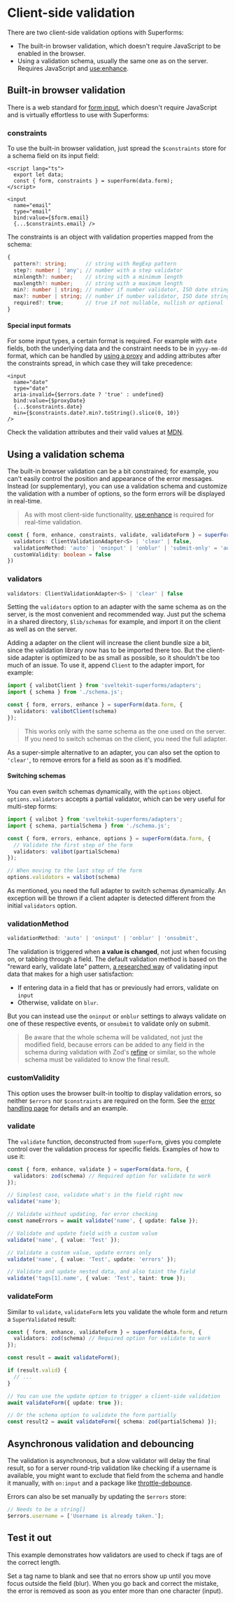 <script lang="ts">
  import Head from '$lib/Head.svelte'
  import Form from './Form.svelte'
  import Next from '$lib/Next.svelte'
	import SuperDebug from 'sveltekit-superforms/client/SuperDebug.svelte'
  import { concepts } from '$lib/navigation/sections'

	export let data;
</script>

# Client-side validation

<Head title="Client-side validation" />

There are two client-side validation options with Superforms: 

* The built-in browser validation, which doesn't require JavaScript to be enabled in the browser.
* Using a validation schema, usually the same one as on the server. Requires JavaScript and [use:enhance](/concepts/enhance).

## Built-in browser validation

There is a web standard for [form input](https://developer.mozilla.org/en-US/docs/Learn/Forms/Form_validation), which doesn't require JavaScript and is virtually effortless to use with Superforms:

### constraints

To use the built-in browser validation, just spread the `$constraints` store for a schema field on its input field:

```svelte
<script lang="ts">
  export let data;
  const { form, constraints } = superForm(data.form);
</script>

<input
  name="email"
  type="email"
  bind:value={$form.email}
  {...$constraints.email} />
```

The constraints is an object with validation properties mapped from the schema:

```ts
{
  pattern?: string;      // string with RegExp pattern
  step?: number | 'any'; // number with a step validator
  minlength?: number;    // string with a minimum length
  maxlength?: number;    // string with a maximum length
  min?: number | string; // number if number validator, ISO date string if date validator
  max?: number | string; // number if number validator, ISO date string if date validator
  required?: true;       // true if not nullable, nullish or optional
}
```

#### Special input formats

For some input types, a certain format is required. For example with `date` fields, both the underlying data and the constraint needs to be in `yyyy-mm-dd` format, which can be handled by [using a proxy](/concepts/proxy-objects#date-input-issues) and adding attributes after the constraints spread, in which case they will take precedence:

```svelte
<input
  name="date"
  type="date"
  aria-invalid={$errors.date ? 'true' : undefined}
  bind:value={$proxyDate}
  {...$constraints.date}
  min={$constraints.date?.min?.toString().slice(0, 10)} 
/>
```

Check the validation attributes and their valid values at [MDN](https://developer.mozilla.org/en-US/docs/Web/HTML/Constraint_validation#validation-related_attributes).

## Using a validation schema

The built-in browser validation can be a bit constrained; for example, you can't easily control the position and appearance of the error messages. Instead (or supplementary), you can use a validation schema and customize the validation with a number of options, so the form errors will be displayed in real-time.

> As with most client-side functionality, [use:enhance](/concepts/enhance) is required for real-time validation.

```ts
const { form, enhance, constraints, validate, validateForm } = superForm(data.form, {
  validators: ClientValidationAdapter<S> | 'clear' | false,
  validationMethod: 'auto' | 'oninput' | 'onblur' | 'submit-only' = 'auto',
  customValidity: boolean = false
})
```

### validators

```ts
validators: ClientValidationAdapter<S> | 'clear' | false
```

Setting the `validators` option to an adapter with the same schema as on the server, is the most convenient and recommended way. Just put the schema in a shared directory, `$lib/schemas` for example, and import it on the client as well as on the server.

Adding a adapter on the client will increase the client bundle size a bit, since the validation library now has to be imported there too. But the client-side adapter is optimized to be as small as possible, so it shouldn't be too much of an issue. To use it, append `Client` to the adapter import, for example:

```ts
import { valibotClient } from 'sveltekit-superforms/adapters';
import { schema } from './schema.js';

const { form, errors, enhance } = superForm(data.form, {
  validators: valibotClient(schema)
});
```

> This works only with the same schema as the one used on the server. If you need to switch schemas on the client, you need the full adapter.

As a super-simple alternative to an adapter, you can also set the option to `'clear'`, to remove errors for a field as soon as it's modified.

#### Switching schemas

You can even switch schemas dynamically, with the `options` object. `options.validators` accepts a partial validator, which can be very useful for multi-step forms:

```ts
import { valibot } from 'sveltekit-superforms/adapters';
import { schema, partialSchema } from './schema.js';

const { form, errors, enhance, options } = superForm(data.form, {
  // Validate the first step of the form
  validators: valibot(partialSchema)
});

// When moving to the last step of the form
options.validators = valibot(schema)
```

As mentioned, you need the full adapter to switch schemas dynamically. An exception will be thrown if a client adapter is detected different from the initial `validators` option.

### validationMethod

```ts
validationMethod: 'auto' | 'oninput' | 'onblur' | 'onsubmit',
```

The validation is triggered when **a value is changed**, not just when focusing on, or tabbing through a field. The default validation method is based on the "reward early, validate late" pattern, [a researched way](https://medium.com/wdstack/inline-validation-in-forms-designing-the-experience-123fb34088ce) of validating input data that makes for a high user satisfaction:

- If entering data in a field that has or previously had errors, validate on `input`
- Otherwise, validate on `blur`.

But you can instead use the `oninput` or `onblur` settings to always validate on one of these respective events, or `onsubmit` to validate only on submit.

> Be aware that the whole schema will be validated, not just the modified field, because errors can be added to any field in the schema during validation with Zod's [refine](https://zod.dev/?id=customize-error-path) or similar, so the whole schema must be validated to know the final result.

### customValidity

This option uses the browser built-in tooltip to display validation errors, so neither `$errors` nor `$constraints` are required on the form. See the [error handling page](/concepts/error-handling#customvalidity) for details and an example.

### validate

The `validate` function, deconstructed from `superForm`, gives you complete control over the validation process for specific fields. Examples of how to use it:

```ts
const { form, enhance, validate } = superForm(data.form, {
  validators: zod(schema) // Required option for validate to work
});

// Simplest case, validate what's in the field right now
validate('name');

// Validate without updating, for error checking
const nameErrors = await validate('name', { update: false });

// Validate and update field with a custom value
validate('name', { value: 'Test' });

// Validate a custom value, update errors only
validate('name', { value: 'Test', update: 'errors' });

// Validate and update nested data, and also taint the field
validate('tags[1].name', { value: 'Test', taint: true });
```

### validateForm

Similar to `validate`, `validateForm` lets you validate the whole form and return a `SuperValidated` result:

```ts
const { form, enhance, validateForm } = superForm(data.form, {
  validators: zod(schema) // Required option for validate to work
});

const result = await validateForm();

if (result.valid) {
  // ...
}

// You can use the update option to trigger a client-side validation
await validateForm({ update: true });

// Or the schema option to validate the form partially
const result2 = await validateForm({ schema: zod(partialSchema) });
```

## Asynchronous validation and debouncing

The validation is asynchronous, but a slow validator will delay the final result, so for a server round-trip validation like checking if a username is available, you might want to exclude that field from the schema and handle it manually, with `on:input` and a package like [throttle-debounce](https://www.npmjs.com/package/throttle-debounce).

Errors can also be set manually by updating the `$errors` store:

```ts
// Needs to be a string[]
$errors.username = ['Username is already taken.'];
```

## Test it out

This example demonstrates how validators are used to check if tags are of the correct length.

Set a tag name to blank and see that no errors show up until you move focus outside the field (blur). When you go back and correct the mistake, the error is removed as soon as you enter more than one character (input).

<Form {data} />

<Next section={concepts} />
